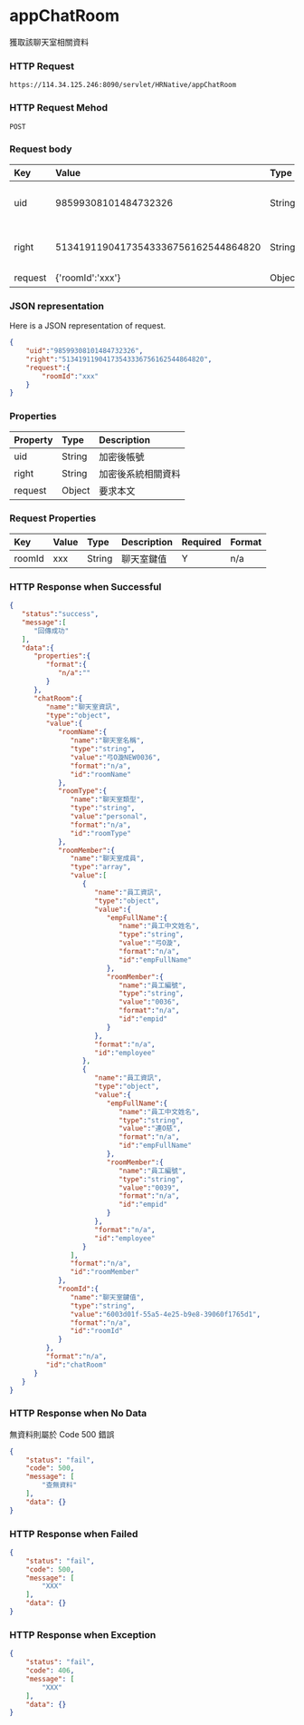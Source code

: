 # appChatRoom
獲取該聊天室相關資料

### HTTP Request
```
https://114.34.125.246:8090/servlet/HRNative/appChatRoom
```

### HTTP Request Mehod
```
POST
```

### Request body
| Key | Value | Type | Description |
|:----------|:-------------|:-----|:------------|
| uid | 98599308101484732326 | String | 需透過appLogin取得
| right | 51341911904173543336756162544864820 | String | 需透過appLogin取得 |
| request | {'roomId':'xxx'} | Object | 查詢條件

### JSON representation
Here is a JSON representation of request.
```json
{
    "uid":"98599308101484732326",
    "right":"51341911904173543336756162544864820",
    "request":{
        "roomId":"xxx"
    }
}
```
### Properties
| Property | Type | Description |
|:---------|:-----|:------------|
| uid   | String | 加密後帳號 |
| right | String | 加密後系統相關資料 |
| request | Object | 要求本文 |


### Request Properties
| Key | Value | Type | Description | Required | Format |
|:----------|:-------------|:-----|:------------|:------------|:------------|
| roomId | xxx | String | 聊天室鍵值 | Y | n/a |



### HTTP Response when Successful
```json
{
   "status":"success",
   "message":[
      "回傳成功"
   ],
   "data":{
      "properties":{
         "format":{
            "n/a":""
         }
      },
      "chatRoom":{
         "name":"聊天室資訊",
         "type":"object",
         "value":{
            "roomName":{
               "name":"聊天室名稱",
               "type":"string",
               "value":"弓O漩NEW0036",
               "format":"n/a",
               "id":"roomName"
            },
            "roomType":{
               "name":"聊天室類型",
               "type":"string",
               "value":"personal",
               "format":"n/a",
               "id":"roomType"
            },
            "roomMember":{
               "name":"聊天室成員",
               "type":"array",
               "value":[
                  {
                     "name":"員工資訊",
                     "type":"object",
                     "value":{
                        "empFullName":{
                           "name":"員工中文姓名",
                           "type":"string",
                           "value":"弓O漩",
                           "format":"n/a",
                           "id":"empFullName"
                        },
                        "roomMember":{
                           "name":"員工編號",
                           "type":"string",
                           "value":"0036",
                           "format":"n/a",
                           "id":"empid"
                        }
                     },
                     "format":"n/a",
                     "id":"employee"
                  },
                  {
                     "name":"員工資訊",
                     "type":"object",
                     "value":{
                        "empFullName":{
                           "name":"員工中文姓名",
                           "type":"string",
                           "value":"連O慈",
                           "format":"n/a",
                           "id":"empFullName"
                        },
                        "roomMember":{
                           "name":"員工編號",
                           "type":"string",
                           "value":"0039",
                           "format":"n/a",
                           "id":"empid"
                        }
                     },
                     "format":"n/a",
                     "id":"employee"
                  }
               ],
               "format":"n/a",
               "id":"roomMember"
            },
            "roomId":{
               "name":"聊天室鍵值",
               "type":"string",
               "value":"6003d01f-55a5-4e25-b9e8-39060f1765d1",
               "format":"n/a",
               "id":"roomId"
            }
         },
         "format":"n/a",
         "id":"chatRoom"
      }
   }
}
```

### HTTP Response when No Data 
無資料則屬於 Code 500 錯誤
```json
{
    "status": "fail",
    "code": 500,
    "message": [
        "查無資料"
    ],
    "data": {}
}
```

### HTTP Response when Failed
```json
{
    "status": "fail",
    "code": 500,
    "message": [
        "XXX"
    ],
    "data": {}
}
```

### HTTP Response when Exception
```json
{
    "status": "fail",
    "code": 406,
    "message": [
        "XXX"
    ],
    "data": {}
}
```
